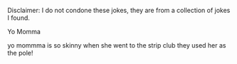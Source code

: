 Disclaimer: I do not condone these jokes, they are from a collection of jokes I found.

Yo Momma

yo mommma is so skinny when she went to the strip club they used her as the pole!

